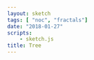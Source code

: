 ```yaml
---
layout: sketch
tags: [ "noc", "fractals"]
date: "2018-01-27"
scripts: 
    - sketch.js
title: Tree
---
```

